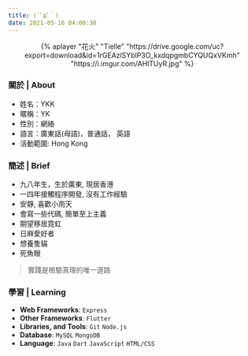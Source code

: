 ```yaml
---
title: (´ﾟдﾟ｀)
date: 2021-05-16 04:00:30
---
```


<center>
{% aplayer "花火" "Tielle" "https://drive.google.com/uc?export=download&id=1rGEAzlSYblP3O_kxdqpgmbCYQUQxVKmh" "https://i.imgur.com/AHlTUyR.jpg" %}
</center>

### 關於 | About

- 姓名：YKK
- 暱稱：YK
- 性別：網絡
- 語言：廣東話(母語)，普通話， 英語
- 活動範圍: Hong Kong

### 簡述 | Brief

- 九八年生，生於廣東, 現居香港
- 一四年接觸程序開發, 沒有工作經驗
- 安靜, 喜歡小雨天
- 會寫一些代碼, 簡單至上主義
- 期望移居霓虹
- 日麻愛好者
- 想養隻貓
- 死魚眼

> 實踐是檢驗真理的唯一道路

### 學習 | Learning

- **Web Frameworks**: <code>Express</code>
- **Other Frameworks**: <code>Flutter</code>
- **Libraries, and Tools**: <code>Git</code> <code>Node.js</code>
- **Database**: <code>MySQL</code> <code>MongoDB</code>
- **Language**: <code>Java</code> <code>Dart</code> <code>JavaScript</code> <code>HTML/CSS</code>
